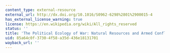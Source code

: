 ```yaml
---
content_type: external-resource
external_url: http://dx.doi.org/10.1016/S0962-6298%2801%2900015-4
has_external_license_warning: true
license: https://en.wikipedia.org/wiki/All_rights_reserved
status: ''
title: 'The Political Ecology of War: Natural Resources and Armed Conflicts'
uid: 85a64c0f-3730-4f58-a35d-436e18131701
wayback_url: ''
---
```


